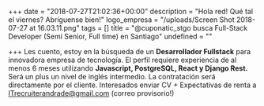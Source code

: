 +++
date = "2018-07-27T21:02:36+00:00"
description = "Hola red!  Qué tal el viernes? Abríguense bien!"
logo_empresa = "/uploads/Screen Shot 2018-07-27 at 16.03.11.png"
tags = []
title = "@cuponatic_stgo busca Full-Stack Developer (Semi Senior, Full time) en Santiago"
undefined = ""

+++
Les cuento, estoy en la búsqueda de un **Desarrollador Fullstack** para innovadora empresa de tecnología. El perfil requiere experiencia de al menos 6 meses utilizando **Javascript, PostgreSQL, React y Django Rest.** Será un plus un nivel de inglés intermedio.  La contratación será directamente por el cliente.  Interesados enviar CV + Expectativas de renta a [ITrecruiterandrade@gmail.com](http://www.lala.com) (correo provisorio!)